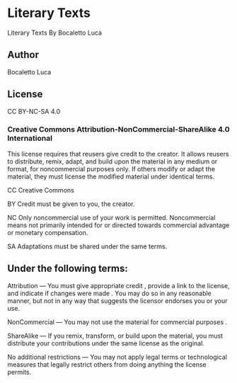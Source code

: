 # Literary Texts

Literary Texts By Bocaletto Luca

## Author

Bocaletto Luca

## License

CC BY-NC-SA 4.0
   
### Creative Commons Attribution-NonCommercial-ShareAlike 4.0 International

This license requires that reusers give credit to the creator. It allows reusers to distribute, remix, adapt, and build upon the material in any medium or format, for noncommercial purposes only. If others modify or adapt the material, they must license the modified material under identical terms.

CC Creative Commons

BY Credit must be given to you, the creator.

NC Only noncommercial use of your work is permitted. Noncommercial means not primarily intended for or directed towards commercial advantage or monetary compensation.

SA Adaptations must be shared under the same terms.

## Under the following terms:

Attribution — You must give appropriate credit , provide a link to the license, and indicate if changes were made . You may do so in any reasonable manner, but not in any way that suggests the licensor endorses you or your use.

NonCommercial — You may not use the material for commercial purposes .

ShareAlike — If you remix, transform, or build upon the material, you must distribute your contributions under the same license as the original.

No additional restrictions — You may not apply legal terms or technological measures that legally restrict others from doing anything the license permits.
